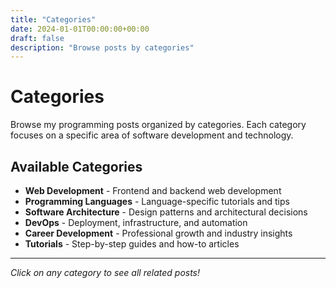 ```yaml
---
title: "Categories"
date: 2024-01-01T00:00:00+00:00
draft: false
description: "Browse posts by categories"
---
```


# Categories

Browse my programming posts organized by categories. Each category focuses on a specific area of software development and technology.

## Available Categories

- **Web Development** - Frontend and backend web development
- **Programming Languages** - Language-specific tutorials and tips
- **Software Architecture** - Design patterns and architectural decisions
- **DevOps** - Deployment, infrastructure, and automation
- **Career Development** - Professional growth and industry insights
- **Tutorials** - Step-by-step guides and how-to articles

---

*Click on any category to see all related posts!*
